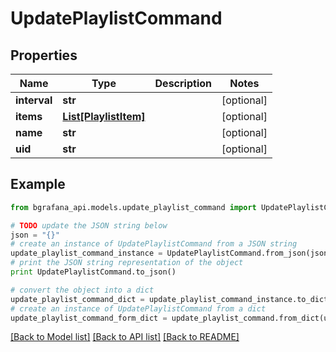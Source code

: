 # UpdatePlaylistCommand


## Properties
Name | Type | Description | Notes
------------ | ------------- | ------------- | -------------
**interval** | **str** |  | [optional] 
**items** | [**List[PlaylistItem]**](PlaylistItem.md) |  | [optional] 
**name** | **str** |  | [optional] 
**uid** | **str** |  | [optional] 

## Example

```python
from bgrafana_api.models.update_playlist_command import UpdatePlaylistCommand

# TODO update the JSON string below
json = "{}"
# create an instance of UpdatePlaylistCommand from a JSON string
update_playlist_command_instance = UpdatePlaylistCommand.from_json(json)
# print the JSON string representation of the object
print UpdatePlaylistCommand.to_json()

# convert the object into a dict
update_playlist_command_dict = update_playlist_command_instance.to_dict()
# create an instance of UpdatePlaylistCommand from a dict
update_playlist_command_form_dict = update_playlist_command.from_dict(update_playlist_command_dict)
```
[[Back to Model list]](../README.md#documentation-for-models) [[Back to API list]](../README.md#documentation-for-api-endpoints) [[Back to README]](../README.md)


